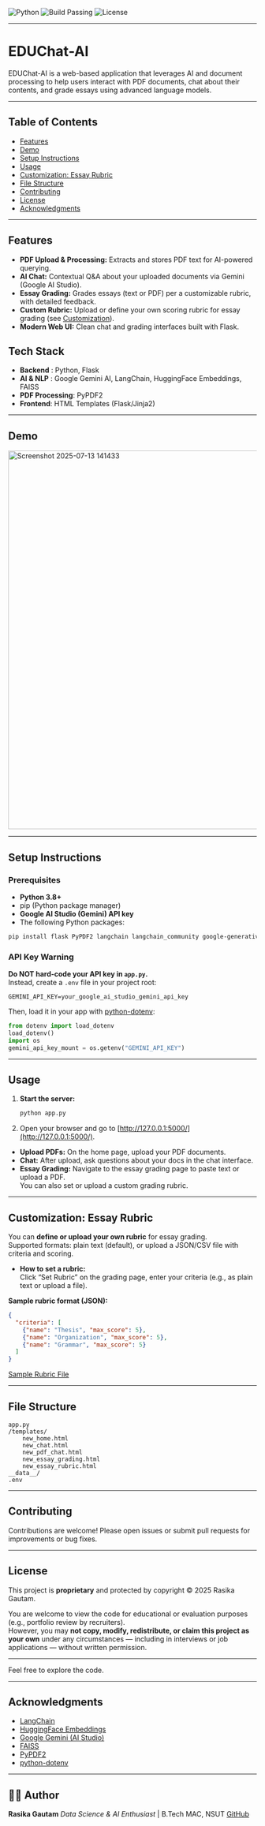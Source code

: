 ![Python](https://img.shields.io/badge/python-3.8%2B-blue.svg)
![Build Passing](https://img.shields.io/badge/build-passing-brightgreen.svg)
![License](https://img.shields.io/badge/license-proprietary-lightgrey.svg)

---

# EDUChat-AI

EDUChat-AI is a web-based application that leverages AI and document processing to help users interact with PDF documents, chat about their contents, and grade essays using advanced language models.

---

## Table of Contents

- [Features](#features)
- [Demo](#demo)
- [Setup Instructions](#setup-instructions)
- [Usage](#usage)
- [Customization: Essay Rubric](#customization-essay-rubric)
- [File Structure](#file-structure)
- [Contributing](#contributing)
- [License](#license)
- [Acknowledgments](#acknowledgments)

---

## Features

- **PDF Upload & Processing:** Extracts and stores PDF text for AI-powered querying.
- **AI Chat:** Contextual Q&A about your uploaded documents via Gemini (Google AI Studio).
- **Essay Grading:** Grades essays (text or PDF) per a customizable rubric, with detailed feedback.
- **Custom Rubric:** Upload or define your own scoring rubric for essay grading (see [Customization](#customization-essay-rubric)).
- **Modern Web UI:** Clean chat and grading interfaces built with Flask.

## Tech Stack
- **Backend** : Python, Flask
- **AI & NLP** : Google Gemini AI, LangChain, HuggingFace Embeddings, FAISS
- **PDF Processing**: PyPDF2
- **Frontend**: HTML Templates (Flask/Jinja2)
---

## Demo
<img width="1663" height="768" alt="Screenshot 2025-07-13 141433" src="https://github.com/user-attachments/assets/d277f1c7-4e60-4b52-9929-1129fa739ace" />

---

## Setup Instructions

### Prerequisites

- **Python 3.8+**
- pip (Python package manager)
- **Google AI Studio (Gemini) API key**
- The following Python packages:

```bash
pip install flask PyPDF2 langchain langchain_community google-generativeai faiss-cpu python-dotenv
```

### API Key Warning

**Do NOT hard-code your API key in `app.py`.**  
Instead, create a `.env` file in your project root:

```
GEMINI_API_KEY=your_google_ai_studio_gemini_api_key
```

Then, load it in your app with [python-dotenv](https://pypi.org/project/python-dotenv/):

```python
from dotenv import load_dotenv
load_dotenv()
import os
gemini_api_key_mount = os.getenv("GEMINI_API_KEY")
```

---

## Usage

1. **Start the server:**

    ```bash
    python app.py
    ```

2. Open your browser and go to [http://127.0.0.1:5000/](http://127.0.0.1:5000/).

- **Upload PDFs:** On the home page, upload your PDF documents.
- **Chat:** After upload, ask questions about your docs in the chat interface.
- **Essay Grading:** Navigate to the essay grading page to paste text or upload a PDF.  
  You can also set or upload a custom grading rubric.

---

## Customization: Essay Rubric

You can **define or upload your own rubric** for essay grading.  
Supported formats: plain text (default), or upload a JSON/CSV file with criteria and scoring.

- **How to set a rubric:**  
  Click “Set Rubric” on the grading page, enter your criteria (e.g., as plain text or upload a file).

**Sample rubric format (JSON):**

```json
{
  "criteria": [
    {"name": "Thesis", "max_score": 5},
    {"name": "Organization", "max_score": 5},
    {"name": "Grammar", "max_score": 5}
  ]
}
```

[Sample Rubric File](rubrics/sample_rubric.json)

---

## File Structure

```
app.py
/templates/
    new_home.html
    new_chat.html
    new_pdf_chat.html
    new_essay_grading.html
    new_essay_rubric.html
__data__/
.env
```

---

## Contributing

Contributions are welcome! Please open issues or submit pull requests for improvements or bug fixes.

---

## License

This project is **proprietary** and protected by copyright © 2025 Rasika Gautam.

You are welcome to view the code for educational or evaluation purposes (e.g., portfolio review by recruiters).  
However, you may **not copy, modify, redistribute, or claim this project as your own** under any circumstances — including in interviews or job applications — without written permission.

---

Feel free to explore the code.

---

## Acknowledgments

- [LangChain](https://python.langchain.com/)
- [HuggingFace Embeddings](https://huggingface.co/)
- [Google Gemini (AI Studio)](https://ai.google/discover/gemini/)
- [FAISS](https://github.com/facebookresearch/faiss)
- [PyPDF2](https://pypdf2.readthedocs.io/)
- [python-dotenv](https://pypi.org/project/python-dotenv/)

---

## 🧑‍💻 Author

**Rasika Gautam**
*Data Science & AI Enthusiast* | B.Tech MAC, NSUT
[GitHub](https://github.com/rasika1205)
